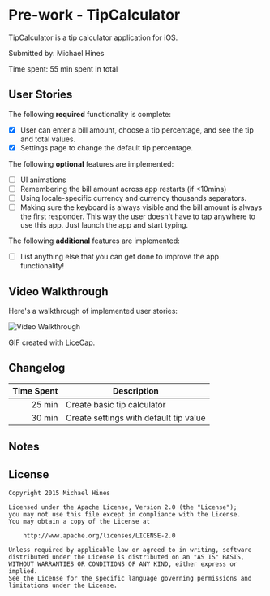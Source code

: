 # Pre-work - TipCalculator

TipCalculator is a tip calculator application for iOS.

Submitted by: Michael Hines

Time spent: 55 min spent in total

## User Stories

The following **required** functionality is complete:

* [X] User can enter a bill amount, choose a tip percentage, and see the tip and total values.
* [X] Settings page to change the default tip percentage.

The following **optional** features are implemented:
* [ ] UI animations
* [ ] Remembering the bill amount across app restarts (if <10mins)
* [ ] Using locale-specific currency and currency thousands separators.
* [ ] Making sure the keyboard is always visible and the bill amount is always the first responder. This way the user doesn't have to tap anywhere to use this app. Just launch the app and start typing.

The following **additional** features are implemented:

* [ ] List anything else that you can get done to improve the app functionality!

## Video Walkthrough

Here's a walkthrough of implemented user stories:

<img src='http://i.imgur.com/mr2yUDb.gif' title='Video Walkthrough' width='' alt='Video Walkthrough' />

GIF created with [LiceCap](http://www.cockos.com/licecap/).

## Changelog

| Time Spent | Description                            |
|-----------:|----------------------------------------|
|     25 min | Create basic tip calculator            |
|     30 min | Create settings with default tip value |

## Notes

## License

    Copyright 2015 Michael Hines

    Licensed under the Apache License, Version 2.0 (the "License");
    you may not use this file except in compliance with the License.
    You may obtain a copy of the License at

        http://www.apache.org/licenses/LICENSE-2.0

    Unless required by applicable law or agreed to in writing, software
    distributed under the License is distributed on an "AS IS" BASIS,
    WITHOUT WARRANTIES OR CONDITIONS OF ANY KIND, either express or implied.
    See the License for the specific language governing permissions and
    limitations under the License.
